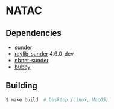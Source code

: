 NATAC
=====

## Dependencies
+ [sunder](https://github.com/ashn-dot-dev/sunder)
+ [raylib-sunder](https://github.com/ashn-dot-dev/raylib-sunder) 4.6.0-dev
+ [nbnet-sunder](https://github.com/ashn-dot-dev/nbnet-sunder)
+ [bubby](https://github.com/ashn-dot-dev/bubby)

## Building
```sh
$ make build  # Desktop (Linux, MacOS)
```
